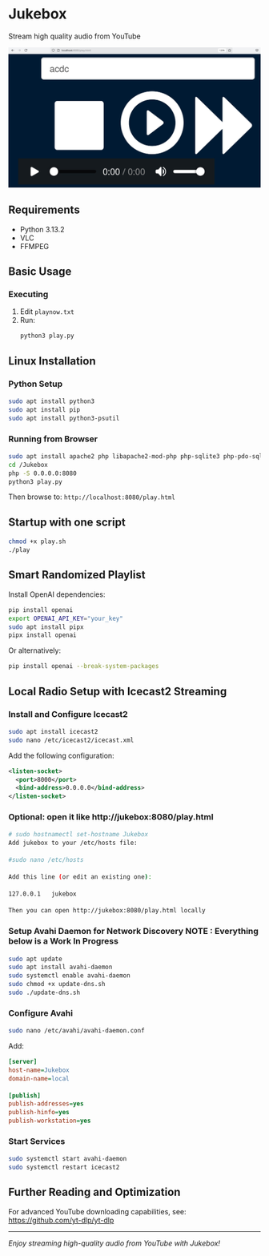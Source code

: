 # Jukebox

Stream high quality audio from YouTube


![Game Screenshot](images/game_screen.jpg)

## Requirements

- Python 3.13.2
- VLC
- FFMPEG

## Basic Usage

### Executing
1. Edit `playnow.txt`
2. Run:
   ```bash
   python3 play.py
   ```

## Linux Installation

### Python Setup
```bash
sudo apt install python3
sudo apt install pip
sudo apt install python3-psutil
```

### Running from Browser
```bash
sudo apt install apache2 php libapache2-mod-php php-sqlite3 php-pdo-sqlite
cd /Jukebox
php -S 0.0.0.0:8080
python3 play.py
```

Then browse to: `http://localhost:8080/play.html`

## Startup with one script

```bash
chmod +x play.sh
./play
```

## Smart Randomized Playlist

Install OpenAI dependencies:
```bash
pip install openai
export OPENAI_API_KEY="your_key"
sudo apt install pipx
pipx install openai
```

Or alternatively:
```bash
pip install openai --break-system-packages
```

## Local Radio Setup with Icecast2 Streaming

### Install and Configure Icecast2
```bash
sudo apt install icecast2
sudo nano /etc/icecast2/icecast.xml
```

Add the following configuration:
```xml
<listen-socket>
  <port>8000</port>
  <bind-address>0.0.0.0</bind-address>
</listen-socket>
```

### Optional: open it like http://jukebox:8080/play.html 
```bash
# sudo hostnamectl set-hostname Jukebox
Add jukebox to your /etc/hosts file:

#sudo nano /etc/hosts

Add this line (or edit an existing one):

127.0.0.1   jukebox

Then you can open http://jukebox:8080/play.html locally

```

### Setup Avahi Daemon for Network Discovery NOTE : Everything below is a Work In Progress
```bash
sudo apt update
sudo apt install avahi-daemon
sudo systemctl enable avahi-daemon
sudo chmod +x update-dns.sh
sudo ./update-dns.sh
```

### Configure Avahi
```bash
sudo nano /etc/avahi/avahi-daemon.conf
```

Add:
```ini
[server]
host-name=Jukebox
domain-name=local

[publish]
publish-addresses=yes
publish-hinfo=yes
publish-workstation=yes
```

### Start Services
```bash
sudo systemctl start avahi-daemon
sudo systemctl restart icecast2
```

## Further Reading and Optimization

For advanced YouTube downloading capabilities, see: https://github.com/yt-dlp/yt-dlp

---

*Enjoy streaming high-quality audio from YouTube with Jukebox!*
